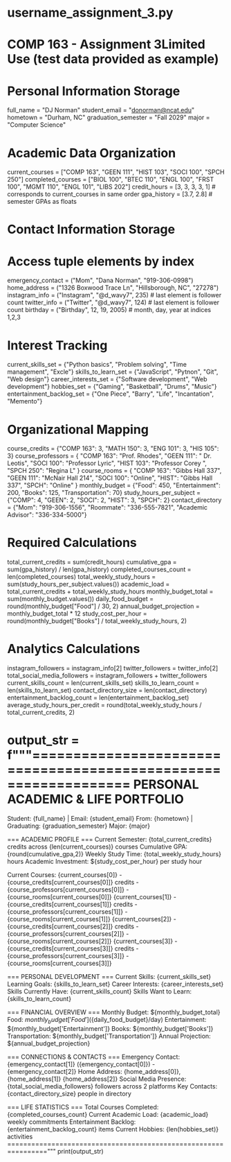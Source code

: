 # username_assignment_3.py
# COMP 163 - Assignment 3Limited Use (test data provided as example)

# Personal Information Storage
full_name = "DJ Norman"
student_email = "donorman@ncat.edu"
hometown = "Durham, NC"
graduation_semester = "Fall 2029"
major = "Computer Science"

# Academic Data Organization 
current_courses = ["COMP 163", "GEEN 111", "HIST 103", "SOCI 100", "SPCH 250"]
completed_courses = ["BIOL 100", "BTEC 110", "ENGL 100", "FRST 100", "MGMT 110", "ENGL 101", "LIBS 202"]
credit_hours = [3, 3, 3, 3, 1]  # corresponds to current_courses in same order
gpa_history = [3.7, 2.8]  # semester GPAs as floats

# Contact Information Storage
# Access tuple elements by index 
emergency_contact = ("Mom", "Dana Norman", "919-306-0998")
home_address = ("1326 Boxwood Trace Ln", "Hillsborough, NC", "27278")
instagram_info = ("Instagram", "@d_wavy7", 235)  # last element is follower count
twitter_info = ("Twitter", "@d_wavy7", 124)         # last element is follower count
birthday = ("Birthday", 12, 19, 2005)  # month, day, year at indices 1,2,3

# Interest Tracking 
current_skills_set = {"Python basics", "Problem solving", "Time management", "Excle"}
skills_to_learn_set = {"JavaScript", "Pytnon", "Git", "Web design"}
career_interests_set = {"Software development", "Web development"}
hobbies_set = {"Gaming", "Basketball", "Drums", "Music"}
entertainment_backlog_set = {"One Piece", "Barry", "Life", "Incantation", "Memento"}

# Organizational Mapping 
course_credits = {"COMP 163": 3, "MATH 150": 3, "ENG 101": 3, "HIS 105": 3}
course_professors = {
    "COMP 163": "Prof. Rhodes",
    "GEEN 111": " Dr. Leotis",
    "SOCI 100": "Professor Lyric",
    "HIST 103": "Professor Corey ",
    "SPCH 250": "Regina L"
}
course_rooms = {
    "COMP 163": "Gibbs Hall 337",
    "GEEN 111": "McNair Hall 214",
    "SOCI 100": "Online",
    "HIST": "Gibbs Hall 337",
    "SPCH": "Online"
}
monthly_budget = {"Food": 450, "Entertainment": 200, "Books": 125, "Transportation": 70}
study_hours_per_subject = {"COMP": 4, "GEEN": 2, "SOCI": 2, "HIST": 3, "SPCH": 2}
contact_directory = {"Mom": "919-306-1556", "Roommate": "336-555-7821", "Academic Advisor": "336-334-5000"}

# Required Calculations 
total_current_credits = sum(credit_hours)
cumulative_gpa = sum(gpa_history) / len(gpa_history)
completed_courses_count = len(completed_courses)
total_weekly_study_hours = sum(study_hours_per_subject.values())
academic_load = total_current_credits + total_weekly_study_hours
monthly_budget_total = sum(monthly_budget.values())
daily_food_budget = round(monthly_budget["Food"] / 30, 2)
annual_budget_projection = monthly_budget_total * 12
study_cost_per_hour = round(monthly_budget["Books"] / total_weekly_study_hours, 2)

# Analytics Calculations
instagram_followers = instagram_info[2]
twitter_followers = twitter_info[2]
total_social_media_followers = instagram_followers + twitter_followers
current_skills_count = len(current_skills_set)
skills_to_learn_count = len(skills_to_learn_set)
contact_directory_size = len(contact_directory)
entertainment_backlog_count = len(entertainment_backlog_set)
average_study_hours_per_credit = round(total_weekly_study_hours / total_current_credits, 2)


output_str = f"""================================================================
              PERSONAL ACADEMIC & LIFE PORTFOLIO
================================================================
Student: {full_name} | Email: {student_email}
From: {hometown} | Graduating: {graduation_semester}
Major: {major}

=== ACADEMIC PROFILE ===
Current Semester: {total_current_credits} credits across {len(current_courses)} courses
Cumulative GPA: {round(cumulative_gpa,2)}
Weekly Study Time: {total_weekly_study_hours} hours
Academic Investment: ${study_cost_per_hour} per study hour

Current Courses:
{current_courses[0]} - {course_credits[current_courses[0]]} credits - {course_professors[current_courses[0]]} - {course_rooms[current_courses[0]]}
{current_courses[1]} - {course_credits[current_courses[1]]} credits - {course_professors[current_courses[1]]} - {course_rooms[current_courses[1]]}
{current_courses[2]} - {course_credits[current_courses[2]]} credits - {course_professors[current_courses[2]]} - {course_rooms[current_courses[2]]}
{current_courses[3]} - {course_credits[current_courses[3]]} credits - {course_professors[current_courses[3]]} - {course_rooms[current_courses[3]]}

=== PERSONAL DEVELOPMENT ===
Current Skills: {current_skills_set}
Learning Goals: {skills_to_learn_set}
Career Interests: {career_interests_set}
Skills Currently Have: {current_skills_count}
Skills Want to Learn: {skills_to_learn_count}

=== FINANCIAL OVERVIEW ===
Monthly Budget: ${monthly_budget_total}
Food: ${monthly_budget['Food']} (${daily_food_budget}/day)
Entertainment: ${monthly_budget['Entertainment']}
Books: ${monthly_budget['Books']}
Transportation: ${monthly_budget['Transportation']}
Annual Projection: ${annual_budget_projection}

=== CONNECTIONS & CONTACTS ===
Emergency Contact: {emergency_contact[1]} ({emergency_contact[0]}) - {emergency_contact[2]}
Home Address: {home_address[0]}, {home_address[1]} {home_address[2]}
Social Media Presence: {total_social_media_followers} followers across 2 platforms
Key Contacts: {contact_directory_size} people in directory

=== LIFE STATISTICS ===
Total Courses Completed: {completed_courses_count}
Current Academic Load: {academic_load} weekly commitments
Entertainment Backlog: {entertainment_backlog_count} items
Current Hobbies: {len(hobbies_set)} activities
================================================================"""
print(output_str)
